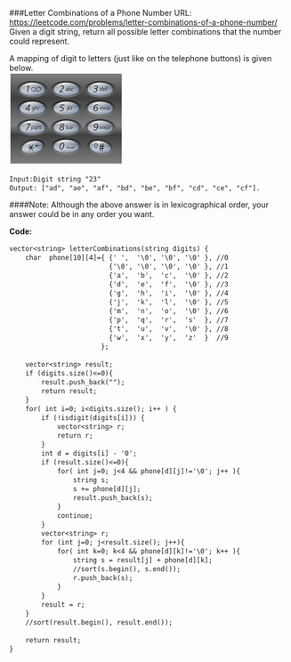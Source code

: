 ###Letter Combinations of a Phone Number
URL: https://leetcode.com/problems/letter-combinations-of-a-phone-number/</br>
Given a digit string, return all possible letter combinations that the number could represent.

A mapping of digit to letters (just like on the telephone buttons) is given below.</br>
![img](telephonebuttons.png)


	Input:Digit string "23"
	Output: ["ad", "ae", "af", "bd", "be", "bf", "cd", "ce", "cf"].

####Note:
Although the above answer is in lexicographical order, your answer could be in any order you want.

__Code:__

	vector<string> letterCombinations(string digits) {
	    char  phone[10][4]={ {' ',  '\0', '\0', '\0' }, //0
	                         {'\0', '\0', '\0', '\0' }, //1
	                         {'a',  'b',  'c',  '\0' }, //2
	                         {'d',  'e',  'f',  '\0' }, //3
	                         {'g',  'h',  'i',  '\0' }, //4
	                         {'j',  'k',  'l',  '\0' }, //5
	                         {'m',  'n',  'o',  '\0' }, //6
	                         {'p',  'q',  'r',  's'  }, //7
	                         {'t',  'u',  'v',  '\0' }, //8
	                         {'w',  'x',  'y',  'z'  }  //9
	                       };

	    vector<string> result;
	    if (digits.size()<=0){
	        result.push_back("");
	        return result;
	    }
	    for( int i=0; i<digits.size(); i++ ) {
	        if (!isdigit(digits[i])) {
	            vector<string> r;
	            return r;
	        } 
	        int d = digits[i] - '0';
	        if (result.size()<=0){
	            for( int j=0; j<4 && phone[d][j]!='\0'; j++ ){
	                string s;
	                s += phone[d][j];
	                result.push_back(s);
	            }
	            continue;
	        }
	        vector<string> r;
	        for (int j=0; j<result.size(); j++){
	            for( int k=0; k<4 && phone[d][k]!='\0'; k++ ){
	                string s = result[j] + phone[d][k];
	                //sort(s.begin(), s.end());
	                r.push_back(s); 
	            }
	        }
	        result = r;
	    }
	    //sort(result.begin(), result.end());

	    return result; 
	}